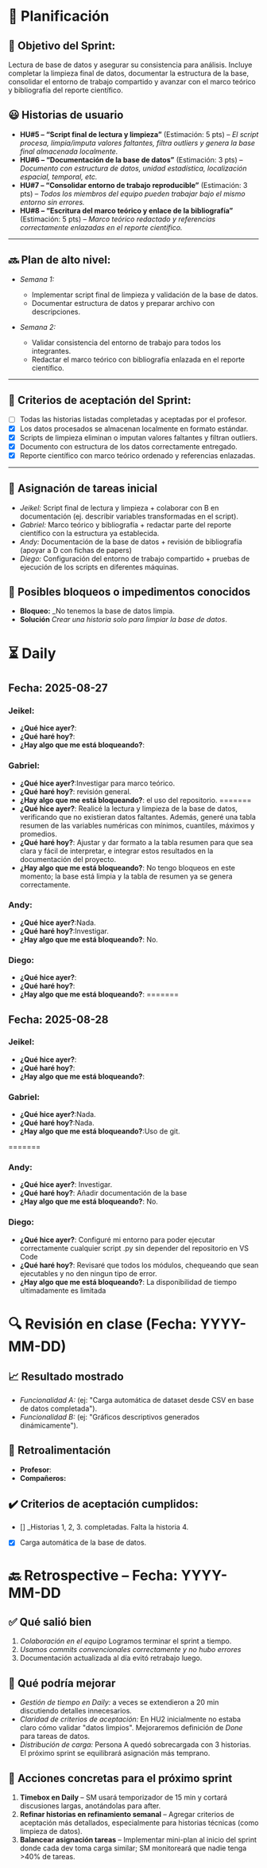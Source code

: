 # 📆  Planificación

## 🎯  Objetivo del Sprint:

Lectura de base de datos y asegurar su consistencia para análisis.
Incluye completar la limpieza final de datos, documentar la estructura de la base, consolidar el entorno de trabajo compartido y avanzar con el marco teórico y bibliografía del reporte científico.


## 😃  Historias de usuario

- **HU#5 – “Script final de lectura y limpieza”** (Estimación: 5 pts) – *El script procesa, limpia/imputa valores faltantes, filtra outliers y genera la base final almacenada localmente.*
- **HU#6 – “Documentación de la base de datos”** (Estimación: 3 pts) – *Documento con estructura de datos, unidad estadística, localización espacial, temporal, etc.*
- **HU#7 – “Consolidar entorno de trabajo reproducible”** (Estimación: 3 pts) – *Todos los miembros del equipo pueden trabajar bajo el mismo entorno sin errores.*
- **HU#8 – “Escritura del marco teórico y enlace de la bibliografía”** (Estimación: 5 pts) – *Marco teórico redactado y referencias correctamente enlazadas en el reporte científico.*

---

## 🔜  Plan de alto nivel:
- *Semana 1:*
  - Implementar script final de limpieza y validación de la base de datos.
  - Documentar estructura de datos y preparar archivo con descripciones.

- *Semana 2:*
  - Validar consistencia del entorno de trabajo para todos los integrantes.
  - Redactar el marco teórico con bibliografía enlazada en el reporte científico.

---
## 🥇  Criterios de aceptación del Sprint:
- [ ] Todas las historias listadas completadas y aceptadas por el profesor.
- [x] Los datos procesados se almacenan localmente en formato estándar.
- [x] Scripts de limpieza eliminan o imputan valores faltantes y filtran outliers.
- [x] Documento con estructura de los datos correctamente entregado.
- [x] Reporte científico con marco teórico ordenado y referencias enlazadas.

---
## 📌  Asignación de tareas inicial
- *Jeikel:* Script final de lectura y limpieza + colaborar con B en documentación (ej. describir variables transformadas en el script).
- *Gabriel:* Marco teórico y bibliografía + redactar parte del reporte científico con la estructura ya establecida.
- *Andy:* Documentación de la base de datos + revisión de bibliografía (apoyar a D con fichas de papers)
- *Diego:* Configuración del entorno de trabajo compartido + pruebas de ejecución de los scripts en diferentes máquinas.
## 🚫 Posibles bloqueos o impedimentos conocidos

- **Bloqueo:** _No tenemos la base de datos limpia.
- **Solución** _Crear una historia solo para limpiar la base de datos_.




# ⏳  Daily

##  Fecha: 2025-08-27

### Jeikel:

- **¿Qué hice ayer?**:
- **¿Qué haré hoy?**:
- **¿Hay algo que me está bloqueando?**:

### Gabriel:
- **¿Qué hice ayer?**:Investigar para marco teórico.
- **¿Qué haré hoy?**: revisión general.
- **¿Hay algo que me está bloqueando?**: el uso del repositorio.
=======
- **¿Qué hice ayer?**: Realicé la lectura y limpieza de la base de datos, verificando que no existieran datos faltantes. Además, generé una tabla resumen de las variables numéricas con mínimos, cuantiles, máximos y promedios.
- **¿Qué haré hoy?**: Ajustar y dar formato a la tabla resumen para que sea clara y fácil de interpretar, e integrar estos resultados en la documentación del proyecto.
- **¿Hay algo que me está bloqueando?**: No tengo bloqueos en este momento; la base está limpia y la tabla de resumen ya se genera correctamente.


### Andy:

- **¿Qué hice ayer?**:Nada.
- **¿Qué haré hoy?**:Investigar.
- **¿Hay algo que me está bloqueando?**: No.



### Diego:
- **¿Qué hice ayer?**:
- **¿Qué haré hoy?**:
- **¿Hay algo que me está bloqueando?**:
=======



##  Fecha: 2025-08-28


### Jeikel:
- **¿Qué hice ayer?**:
- **¿Qué haré hoy?**:
- **¿Hay algo que me está bloqueando?**:

### Gabriel:
- **¿Qué hice ayer?**:Nada.
- **¿Qué haré hoy?**:Nada.
- **¿Hay algo que me está bloqueando?**:Uso de git.

=======

### Andy:
- **¿Qué hice ayer?**: Investigar.
- **¿Qué haré hoy?**: Añadir documentación de la base
- **¿Hay algo que me está bloqueando?**: No.

### Diego:
- **¿Qué hice ayer?**: Configuré mi entorno para poder ejecutar correctamente cualquier script .py sin depender del repositorio en VS Code
- **¿Qué haré hoy?**: Revisaré que todos los módulos, chequeando que sean ejecutables y no den ningun tipo de error.
- **¿Hay algo que me está bloqueando?**: La disponibilidad de tiempo ultimadamente es limitada




# 🔍   Revisión en clase (Fecha: YYYY-MM-DD)


## 📈  Resultado mostrado

- *Funcionalidad A:* (ej: "Carga automática de dataset desde CSV en base de datos completada").
- *Funcionalidad B:* (ej: "Gráficos descriptivos generados dinámicamente").


## :arrows_counterclockwise:  Retroalimentación

- **Profesor**:
- **Compañeros:**


## ✔️  Criterios de aceptación cumplidos:
- [] _Historias 1, 2, 3. completadas. Falta la historia 4.
- [x] Carga automática de la base de datos.


# 🔙  Retrospective – Fecha: YYYY-MM-DD

## :white_check_mark: Qué salió bien
1.  _Colaboración en el equipo_ Logramos terminar el sprint a tiempo.
1.  _Usamos commits convencionales correctamente y no hubo errores_
1.  Documentación actualizada al día evitó retrabajo luego.



## :no_good: Qué podría mejorar

- _Gestión de tiempo en Daily:_ a veces se extendieron a 20 min discutiendo detalles innecesarios.
- _Claridad de criterios de aceptación:_ En HU2 inicialmente no estaba claro cómo validar "datos limpios". Mejoraremos definición de *Done* para tareas de datos.
- _Distribución de carga:_ Persona A quedó sobrecargada con 3 historias. El próximo sprint se equilibrará asignación más temprano.


## :pencil: Acciones concretas  para el próximo sprint
1. **Timebox en Daily** – SM usará temporizador de 15 min y cortará discusiones largas, anotándolas para after.
2. **Refinar historias en refinamiento semanal** – Agregar criterios de aceptación más detallados, especialmente para historias técnicas (como limpieza de datos).
3. **Balancear asignación tareas** – Implementar mini-plan al inicio del sprint donde cada dev toma carga similar; SM monitoreará que nadie tenga >40% de tareas.
